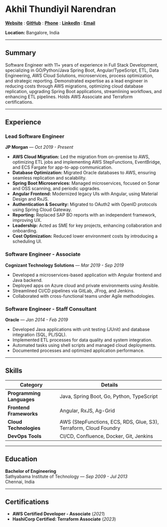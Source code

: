 # Akhil Thundiyil Narendran

[**Website**](https://akhiltn.dev) : [**GitHub**](https://github.com/akhiltn) : [**Phone**](https://wa.me/917829211234) : [**LinkedIn**](https://www.linkedin.com/in/akhiltn) : [**Email**](mailto:tnakhil@gmail.com)

**Location:** Bangalore, India  

---

## Summary

Software Engineer with 11+ years of experience in Full Stack Development, specializing in GO/Python/Java Spring Boot, Angular/TypeScript, ETL, Data Engineering, AWS Cloud Solutions, microservices, process optimization, and strategic reporting. Demonstrated expertise as a lead engineer in reducing costs through AWS migrations, optimizing cloud database replication, upgrading Spring Boot applications, streamlining workflows, and enhancing ETL pipelines. Holds AWS Associate and Terraform certifications.

---

## Experience

### **Lead Software Engineer**  
**JP Morgan** — *Oct 2019 - Present*

- **AWS Cloud Migration:** Led the migration from on-premise to AWS, optimizing ETL jobs and implementing AWS StepFunctions, EventBridge, and ECS Fargate for app-to-app communication.  
- **Database Optimization:** Migrated Oracle databases to AWS, ensuring seamless replication and scalability.  
- **Spring Boot Microservices:** Managed microservices, focused on Sonar and OSS scanning, and periodic upgrades.  
- **Angular Frontend:** Modernized legacy UIs with Angular, using Material Design and RxJS.  
- **Authentication & Security:** Migrated to OAuth2 with OpenID protocols using Spring Cloud Gateway.  
- **Reporting:** Replaced SAP BO reports with an independent framework, improving UX.  
- **Leadership:** Acted as SME for key projects, enhancing collaboration and onboarding.  
- **Cost Optimization:** Reduced lower environment costs by introducing a scheduling UI.

### **Software Engineer - Associate**  
**Cognizant Technology Solutions** — *Mar 2019 - Sep 2019*

- Developed a microservices-based application with Angular frontend and Java backend.  
- Deployed apps on Azure cloud and private environments using Ansible.  
- Streamlined CI/CD pipelines via GitLab, JFrog, and Jenkins.  
- Collaborated with cross-functional teams under Agile methodologies.

### **Software Engineer - Staff Consultant**  
**Oracle** — *Jan 2014 - Feb 2019*

- Developed Java applications with unit testing (JUnit) and database integration (SQL, PL/SQL).  
- Implemented ETL processes for data quality and system integration.  
- Automated tasks using shell scripts and managed cloud deployments.  
- Documented processes and optimized application performance.

---

## Skills

| **Category**              | **Details**                                                                                           |
|---------------------------|-------------------------------------------------------------------------------------------------------|
| **Programming Languages** | Java, Spring Boot, Go, Python, TypeScript                                                            |
| **Frontend Frameworks**   | Angular, RxJS, Ag-Grid                                                                               |
| **Cloud Technologies**    | AWS (StepFunctions, ECS, RDS, Glue, S3), Terraform, Cloud Foundry                                    |
| **DevOps Tools**          | CI/CD, Confluence, Docker, Git, Jenkins                                                             |

---

## Education

**Bachelor of Engineering**  
Sathyabama Institute of Technology — *Sep 2009 - Jul 2013*  
Chennai, India  

---

## Certifications

- **AWS Certified Developer - Associate** (*2021*)  
- **HashiCorp Certified: Terraform Associate** (*2023*)  
